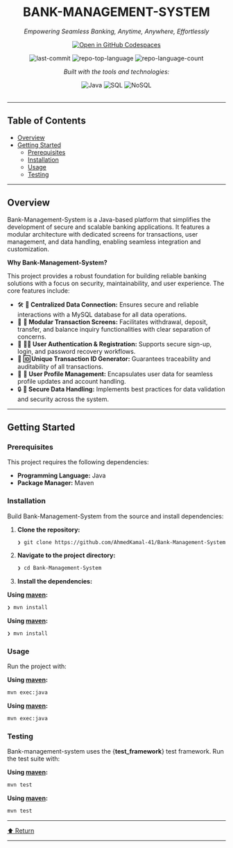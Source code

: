 <div id="top">

<!-- HEADER STYLE: CLASSIC -->
<div align="center">


# BANK-MANAGEMENT-SYSTEM

<em>Empowering Seamless Banking, Anytime, Anywhere, Effortlessly</em>

[![Open in GitHub Codespaces](https://github.com/codespaces/badge.svg)](https://codespaces.new/AhmedKamal-41/Bank-Management-System?quickstart=1)


<!-- BADGES -->
<img src="https://img.shields.io/github/last-commit/AhmedKamal-41/Bank-Management-System?style=flat&logo=git&logoColor=white&color=0080ff" alt="last-commit">
<img src="https://img.shields.io/github/languages/top/AhmedKamal-41/Bank-Management-System?style=flat&color=0080ff" alt="repo-top-language">
<img src="https://img.shields.io/github/languages/count/AhmedKamal-41/Bank-Management-System?style=flat&color=0080ff" alt="repo-language-count">

<em>Built with the tools and technologies:</em>

<img src="https://img.shields.io/badge/Java-007396.svg?style=flat&logo=java&logoColor=white" alt="Java">
<img src="https://img.shields.io/badge/SQL-003B57.svg?style=flat&logo=postgresql&logoColor=white" alt="SQL">
<img src="https://img.shields.io/badge/NoSQL-47A248.svg?style=flat&logo=mongodb&logoColor=white" alt="NoSQL">


</div>
<br>

---

## Table of Contents

- [Overview](#overview)
- [Getting Started](#getting-started)
    - [Prerequisites](#prerequisites)
    - [Installation](#installation)
    - [Usage](#usage)
    - [Testing](#testing)

---

## Overview

Bank-Management-System is a Java-based platform that simplifies the development of secure and scalable banking applications. It features a modular architecture with dedicated screens for transactions, user management, and data handling, enabling seamless integration and customization.

**Why Bank-Management-System?**

This project provides a robust foundation for building reliable banking solutions with a focus on security, maintainability, and user experience. The core features include:

- 🛠️ **🔗 Centralized Data Connection:** Ensures secure and reliable interactions with a MySQL database for all data operations.
- 🚀 **🔄 Modular Transaction Screens:** Facilitates withdrawal, deposit, transfer, and balance inquiry functionalities with clear separation of concerns.
- 🔑 **🧑‍💻 User Authentication & Registration:** Supports secure sign-up, login, and password recovery workflows.
- 🧬 **🆔 Unique Transaction ID Generator:** Guarantees traceability and auditability of all transactions.
- 📁 **📝 User Profile Management:** Encapsulates user data for seamless profile updates and account handling.
- 🔒 **🔐 Secure Data Handling:** Implements best practices for data validation and security across the system.

---

## Getting Started

### Prerequisites

This project requires the following dependencies:

- **Programming Language:** Java
- **Package Manager:** Maven

### Installation

Build Bank-Management-System from the source and install dependencies:

1. **Clone the repository:**

    ```sh
    ❯ git clone https://github.com/AhmedKamal-41/Bank-Management-System
    ```

2. **Navigate to the project directory:**

    ```sh
    ❯ cd Bank-Management-System
    ```

3. **Install the dependencies:**

**Using [maven](https://maven.apache.org/):**

```sh
❯ mvn install
```
**Using [maven](https://maven.apache.org/):**

```sh
❯ mvn install
```

### Usage

Run the project with:

**Using [maven](https://maven.apache.org/):**

```sh
mvn exec:java
```
**Using [maven](https://maven.apache.org/):**

```sh
mvn exec:java
```

### Testing

Bank-management-system uses the {__test_framework__} test framework. Run the test suite with:

**Using [maven](https://maven.apache.org/):**

```sh
mvn test
```
**Using [maven](https://maven.apache.org/):**

```sh
mvn test
```

---

<div align="left"><a href="#top">⬆ Return</a></div>

---
